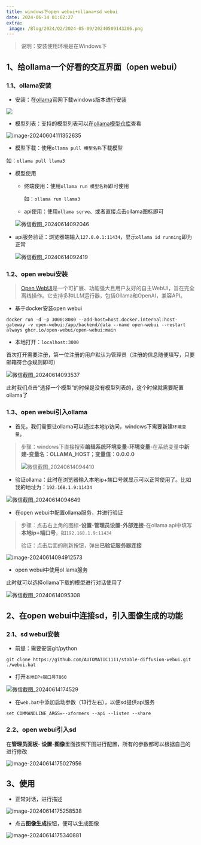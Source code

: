 ```yaml
---
title: windows下open webui+ollama+sd webui
date: 2024-06-14 01:02:27
extra:
 image: /Blog/2024/Q2/2024-05-09/20240509143206.png
---
```


> 说明：安装使用环境是在Windows下

## 1、给ollama一个好看的交互界面（open webui）

### 1.1、ollama安装

> 

- 安装：在[ollama](https://ollama.com/download)官网下载windows版本进行安装

![](https://king-key.github.io/Blog/2024/Q2/2024-05-09/20240509143206.png)

- 模型列表：支持的模型列表可以在[ollama模型仓库](https://ollama.com/library)查看

![image-20240604111352635](image-20240604111352635.png)

- 模型下载：使用```ollama pull 模型名称```下载模型

如：```ollama pull llama3```

- 模型使用

  - 终端使用：使用```ollama run 模型名称```即可使用

    如：```ollama run llama3```

    

  - api使用：使用```ollama serve```、或者直接点击ollama图标即可

  ![微信截图_20240614092046](微信截图_20240614092046.png)

- api服务验证：浏览器端输入```127.0.0.1:11434```，显示```ollama id running```即为正常

  ![微信截图_20240614092419](微信截图_20240614092419-8328282.png)



### 1.2、open webui安装

> [Open WebUI](https://github.com/open-webui/open-webui)是一个可扩展、功能强大且用户友好的自主WebUI，旨在完全离线操作。它支持多种LLM运行器，包括Ollama和OpenAI，兼容API。

- 基于docker安装open webui

```
docker run -d -p 3000:8080 --add-host=host.docker.internal:host-gateway -v open-webui:/app/backend/data --name open-webui --restart always ghcr.io/open-webui/open-webui:main
```

- 本地打开：```localhost:3000```

首次打开需要注册，第一位注册的用户默认为管理员（注册的信息随便填写，只要邮箱符合@规则即可）

![微信截图_20240614093537](微信截图_20240614093537.png)

此时我们点击“选择一个模型”的时候是没有模型列表的，这个时候就需要配置ollama了

### 1.3、open webui引入ollama

- 首先，我们需要让ollama可以通过本地ip访问，windows下需要新建```环境变量```。

> 步骤：windows下直接搜索**编辑系统环境变量**-**环境变量**-在系统变量中**新建**-**变量名：OLLAMA_HOST；变量值：0.0.0.0**
>
> ![微信截图_20240614094410](微信截图_20240614094410.png)

- 验证ollama：此时在浏览器输入本地ip+端口号就显示可以正常使用了。比如我的地址为：```192.168.1.9:11434```

![微信截图_20240614094649](微信截图_20240614094649.png)

- 在open webui中配置ollama服务，并进行验证

> 步骤：点击右上角的图标-**设置**-**管理员设置**-**外部连接**-在ollama api中填写**本地ip+端口号**，如```192.168.1.9:11434```
>
> 验证：点击后面的刷新按钮，弹出**已验证服务器连接**

![image-20240614094912573](image-20240614094912573.png)

- open webui中使用ol lama服务

此时就可以选择ollama下载的模型进行对话使用了

![微信截图_20240614095308](微信截图_20240614095308.png)

## 2、在open webui中连接sd，引入图像生成的功能

### 2.1、sd webui安装

- 前提：需要安装git/python

```
git clone https://github.com/AUTOMATIC1111/stable-diffusion-webui.git
./webui.bat
```

- 打开```本地IP+端口号7860```

![微信截图_20240614174529](微信截图_20240614174529.png)

- 在```web.bat```中添加启动参数（13行左右），以便sd提供api服务

```
set COMMANDLINE_ARGS=--xformers --api --listen --share
```

### 2.2、open webui引入sd

在**管理员面板**- **设置**-**图像**里面按照下图进行配置，所有的参数都可以根据自己的进行修改

![image-20240614175027956](image-20240614175027956.png)

## 3、使用

- 正常对话，进行描述

![image-20240614175258538](image-20240614175258538.png)

- 点击**图像生成**按钮，便可以生成图像

![image-20240614175340881](image-20240614175340881.png)
